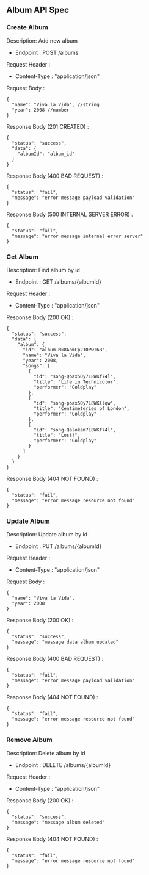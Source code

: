 ## Album API Spec

### Create Album

Description: Add new album

- Endpoint : POST /albums

Request Header :

- Content-Type : "application/json"

Request Body :

```
{
  "name": "Viva la Vida", //string
  "year": 2008 //number
}
```

Response Body (201 CREATED) :

```
{
  "status": "success",
  "data": {
    "albumId": "album_id"
  }
}
```

Response Body (400 BAD REQUEST) :

```
{
  "status": "fail",
  "message": "error message payload validation"
}
```

Response Body (500 INTERNAL SERVER ERROR) :

```
{
  "status": "fail",
  "message": "error message internal error server"
}
```

### Get Album

Description: Find album by id

- Endpoint : GET /albums/{albumId}

Request Header :

- Content-Type : "application/json"

Response Body (200 OK) :

```
{
  "status": "success",
  "data": {
    "album": {
      "id": "album-Mk8AnmCp210PwT6B",
      "name": "Viva la Vida",
      "year": 2008,
      "songs": [
        {
          "id": "song-Qbax5Oy7L8WKf74l",
          "title": "Life in Technicolor",
          "performer": "Coldplay"
        },
        {
          "id": "song-poax5Oy7L8WKllqw",
          "title": "Centimeteries of London",
          "performer": "Coldplay"
        },
        {
          "id": "song-Qalokam7L8WKf74l",
          "title": "Lost!",
          "performer": "Coldplay"
        }
      ]
    }
  }
}

```

Response Body (404 NOT FOUND) :

```
{
  "status": "fail",
  "message": "error message resource not found"
}
```

### Update Album

Description: Update album by id

- Endpoint : PUT /albums/{albumId}

Request Header :

- Content-Type : "application/json"

Request Body :

```
{
  "name": "Viva la Vida",
  "year": 2008
}
```

Response Body (200 OK) :

```
{
  "status": "success",
  "message": "message data album updated"
}
```

Response Body (400 BAD REQUEST) :

```
{
  "status": "fail",
  "message": "error message payload validation"
}
```

Response Body (404 NOT FOUND) :

```
{
  "status": "fail",
  "message": "error message resource not found"
}
```

### Remove Album

Description: Delete album by id

- Endpoint : DELETE /albums/{albumId}

Request Header :

- Content-Type : "application/json"

Response Body (200 OK) :

```
{
  "status": "success",
  "message": "message album deleted"
}
```

Response Body (404 NOT FOUND) :

```
{
  "status": "fail",
  "message": "error message resource not found"
}
```
